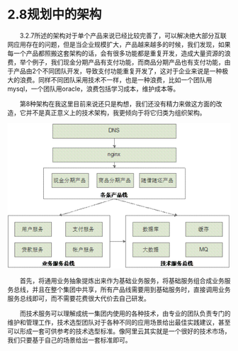 <h1>2.8规划中的架构</h1>
　　3.2.7所述的架构对于单个产品来说已经比较完善了，可以解决绝大部分互联网应用存在的问题，但是当企业规模扩大，产品越来越多的时候，我们发现，如果每一个产品都照搬这套架构的话，会有很多功能都是重复开发，造成大量资源的浪费，举个例子，我们现金分期产品有支付功能，而商品分期产品也有支付功能，由于产品由2个不同团队开发，导致支付功能重复开发了，这对于企业来说是一种极大的浪费。同样不同团队采用技术不一样，也是一种浪费，比如一个团队用mysql，一个团队用oracle，浪费包括学习成本，维护成本等。  

　　第8种架构在我这里目前来说还只是构想，我们还没有精力来做这方面的改造，它并不是真正意义上的技术架构，我更倾向于将它归类为组织架构。  

![img](../img/clip_image010.gif)

　　首先，将通用业务抽象提炼出来作为基础业务服务，将基础服务组合成业务服务总线，并且在整个集团中共享，所有产品线需要用到基础服务时，直接调用业务服务总线即可，而不需要花费很大代价去自己研发。  

　　而技术服务可以理解成统一集团内使用的各种技术，由专业的团队负责专门的维护和管理工作，技术选型团队对于各种不同的应用场景给出最佳实践建议，甚至可以形成一套可供参考的技术选型标准。像阿里云其实就是一个很好的技术市场，我们只要基于自己的场景给出一套标准即可。  